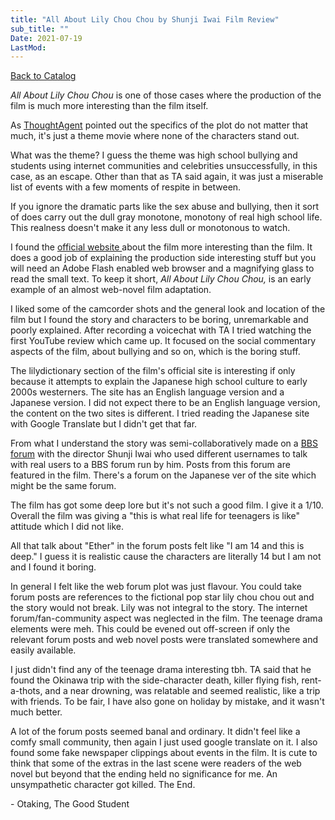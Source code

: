 ```yaml
---
title: "All About Lily Chou Chou by Shunji Iwai Film Review"
sub_title: ""
Date: 2021-07-19
LastMod:
---
```


[Back to Catalog](https://otaking.xyz/index.html)

*All About Lily Chou Chou* is one of those cases where the production of the film is much more interesting than the film itself.

As [ThoughtAgent](https://thoughtcity.neocities.org/) pointed out the specifics of the plot do not matter that much, it's just a theme movie where none of the characters stand out.

What was the theme? I guess the theme was high school bullying and students using internet communities and celebrities unsuccessfully, in this case, as an escape. Other than that as TA said again, it was just a miserable list of events with a few moments of respite in between.

If you ignore the dramatic parts like the sex abuse and bullying, then it sort of does carry out the dull gray monotone, monotony of real high school life. This realness doesn't make it any less dull or monotonous to watch.

I found the [official website ](http://www.lily-chou-chou.jp/world/index.html)about the film more interesting than the film. It does a good job of explaining the production side interesting stuff but you will need an Adobe Flash enabled web browser and a magnifying glass to read the small text. To keep it short, *All About Lily Chou Chou,* is an early example of an almost web-novel film adaptation.

I liked some of the camcorder shots and the general look and location of the film but I found the story and characters to be boring, unremarkable and poorly explained.
After recording a voicechat with TA I tried watching the first YouTube review which came up. It focused on the social commentary aspects of the film, about bullying and so on, which is the boring stuff.

The lilydictionary section of the film's official site is interesting if only because it attempts to explain the Japanese high school culture to early 2000s westerners. The site has an English language version and a Japanese version. I did not expect there to be an English language version, the content on the two sites is different. I tried reading the Japanese site with Google Translate but I didn't get that far.

From what I understand the story was semi-collaboratively made on a [BBS forum](https://www-lily--chou--chou-jp.translate.goog/holic/bbs/?_x_tr_sl=ja&_x_tr_tl=en&_x_tr_hl=en-GB&_x_tr_pto=ajax,elem&_x_tr_sch=http) with the director Shunji Iwai who used different usernames to talk with real users to a BBS forum run by him. Posts from this forum are featured in the film. There's a forum on the Japanese ver of the site which might be the same forum.

The film has got some deep lore but it's not such a good film. I give it a 1/10. Overall the film was giving a "this is what real life for teenagers is like" attitude which I did not like.

All that talk about "Ether" in the forum posts felt like "I am 14 and this is deep." I guess it is realistic cause the characters are literally 14 but I am not and I found it boring.

In general I felt like the web forum plot was just flavour. You could take forum posts are references to the fictional pop star lily chou chou out and the story would not break. Lily was not integral to the story. The internet forum/fan-community aspect was neglected in the film. The teenage drama elements were meh. This could be evened out off-screen if only the relevant forum posts and web novel posts were translated somewhere and easily available.

I just didn't find any of the teenage drama interesting tbh. TA said that he found the Okinawa trip with the side-character death, killer flying fish, rent-a-thots, and a near drowning, was relatable and seemed realistic, like a trip with friends. To be fair, I have also gone on holiday by mistake, and it wasn't much better.

A lot of the forum posts seemed banal and ordinary. It didn't feel like a comfy small community, then again I just used google translate on it. I also found some fake newspaper clippings about events in the film. It is cute to think that some of the extras in the last scene were readers of the web novel but beyond that the ending held no significance for me. An unsympathetic character got killed. The End.

\- Otaking, The Good Student
